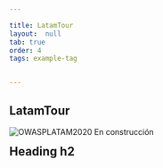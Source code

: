 ```yaml
---

title: LatamTour
layout:  null
tab: true
order: 4
tags: example-tag


---
```

## LatamTour
![OWASPLATAM2020](/www-chapter-bolivia/assets/images/back3.png "OWASP LATAM 2020")
En construcción

<h2 class="no_toc" style="margin-top:0" id="heading-h2">Heading h2</h2>
